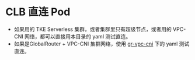 # CLB 直连 Pod

* 如果用的 TKE Serverless 集群，或者集群里只有超级节点，或者用的 VPC-CNI 网络，都可以直接用本目录的 yaml 测试直连。
* 如果是GlobalRouter + VPC-CNI 集群网络，使用 [gr-vpc-cni](./gr-vpc-cni) 下的 yaml 测试直连。
